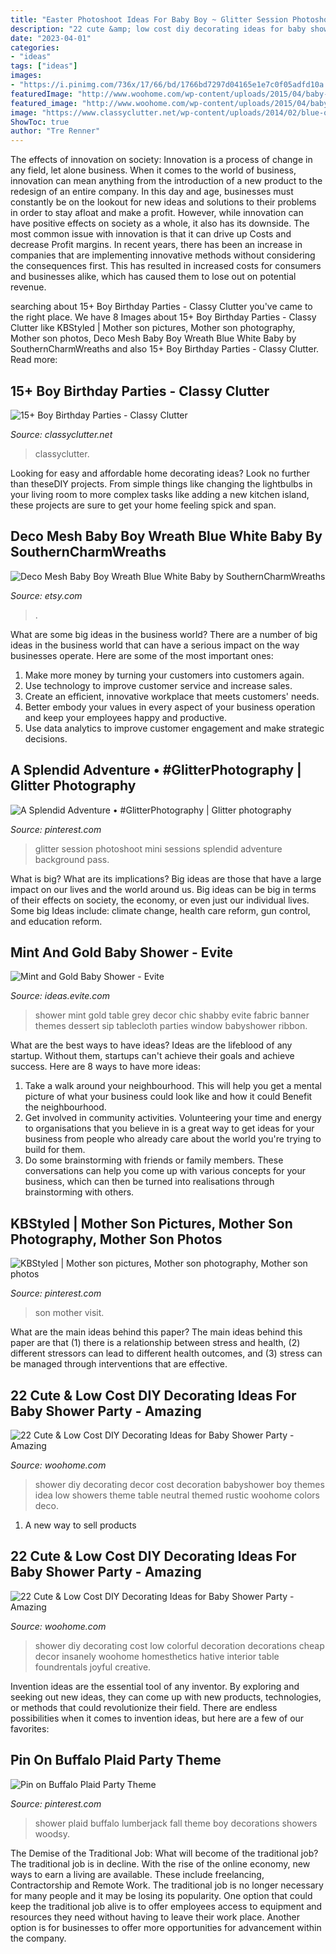 ```yaml
---
title: "Easter Photoshoot Ideas For Baby Boy ~ Glitter Session Photoshoot Mini Sessions Splendid Adventure Background Pass"
description: "22 cute &amp; low cost diy decorating ideas for baby shower party"
date: "2023-04-01"
categories:
- "ideas"
tags: ["ideas"]
images:
- "https://i.pinimg.com/736x/17/66/bd/1766bd7297d04165e1e7c0f05adfd10a.jpg"
featuredImage: "http://www.woohome.com/wp-content/uploads/2015/04/baby-shower-decor-ideas-woohome-10.jpg"
featured_image: "http://www.woohome.com/wp-content/uploads/2015/04/baby-shower-decor-ideas-woohome-14.jpg"
image: "https://www.classyclutter.net/wp-content/uploads/2014/02/blue-ombre-dessert-table-cake.jpg"
ShowToc: true
author: "Tre Renner"
---
```



The effects of innovation on society:
Innovation is a process of change in any field, let alone business. When it comes to the world of business, innovation can mean anything from the introduction of a new product to the redesign of an entire company. In this day and age, businesses must constantly be on the lookout for new ideas and solutions to their problems in order to stay afloat and make a profit.
However, while innovation can have positive effects on society as a whole, it also has its downside. The most common issue with innovation is that it can drive up Costs and decrease Profit margins. In recent years, there has been an increase in companies that are implementing innovative methods without considering the consequences first. This has resulted in increased costs for consumers and businesses alike, which has caused them to lose out on potential revenue.

	

		
searching about 15+ Boy Birthday Parties - Classy Clutter you've came to the right place. We have 8 Images about 15+ Boy Birthday Parties - Classy Clutter like KBStyled | Mother son pictures, Mother son photography, Mother son photos, Deco Mesh Baby Boy Wreath Blue White Baby by SouthernCharmWreaths and also 15+ Boy Birthday Parties - Classy Clutter. Read more:
		
    
## 15+ Boy Birthday Parties - Classy Clutter

<img loading=lazy src="https://www.classyclutter.net/wp-content/uploads/2014/02/blue-ombre-dessert-table-cake.jpg" onerror="this.onerror=null;this.src='https://tse2.mm.bing.net/th?id=OIP.1SALzzQVuHrO2ckPT42DTAHaJ7&amp;pid=15.1';" alt="15+ Boy Birthday Parties - Classy Clutter">

_Source: classyclutter.net_

>classyclutter. 

	

Looking for easy and affordable home decorating ideas? Look no further than theseDIY projects. From simple things like changing the lightbulbs in your living room to more complex tasks like adding a new kitchen island, these projects are sure to get your home feeling spick and span.

    
## Deco Mesh Baby Boy Wreath Blue White Baby By SouthernCharmWreaths

<img loading=lazy src="https://img0.etsystatic.com/000/0/5490169/il_570xN.341939422.jpg" onerror="this.onerror=null;this.src='https://tse4.mm.bing.net/th?id=OIP.zxsoj4vrUF3gveWhgwrSlQHaLJ&amp;pid=15.1';" alt="Deco Mesh Baby Boy Wreath Blue White Baby by SouthernCharmWreaths">

_Source: etsy.com_

>. 

	

What are some big ideas in the business world?
There are a number of big ideas in the business world that can have a serious impact on the way businesses operate. Here are some of the most important ones: 
1. Make more money by turning your customers into customers again.
2. Use technology to improve customer service and increase sales.
3. Create an efficient, innovative workplace that meets customers' needs.
4. Better embody your values in every aspect of your business operation and keep your employees happy and productive.
5. Use data analytics to improve customer engagement and make strategic decisions.

    
## A Splendid Adventure • #GlitterPhotography | Glitter Photography

<img loading=lazy src="https://i.pinimg.com/736x/a9/6b/5a/a96b5a585cce49ad83c4a6bfd8977044.jpg" onerror="this.onerror=null;this.src='https://tse3.mm.bing.net/th?id=OIP.HFAMp0Xb4FudYFcn3EgOyQHaLH&amp;pid=15.1';" alt="A Splendid Adventure • #GlitterPhotography | Glitter photography">

_Source: pinterest.com_

>glitter session photoshoot mini sessions splendid adventure background pass. 

	

What is big? What are its implications?
Big ideas are those that have a large impact on our lives and the world around us. Big ideas can be big in terms of their effects on society, the economy, or even just our individual lives. Some big Ideas include: climate change, health care reform, gun control, and education reform.

    
## Mint And Gold Baby Shower - Evite

<img loading=lazy src="http://ideas.evite.com/media/Mint-and-Gold-Baby-Shower-Grey-Grey-Designs-912.jpg" onerror="this.onerror=null;this.src='https://tse4.mm.bing.net/th?id=OIP.HD-8JoTPwbW5aBpGs4ibSQHaJv&amp;pid=15.1';" alt="Mint and Gold Baby Shower - Evite">

_Source: ideas.evite.com_

>shower mint gold table grey decor chic shabby evite fabric banner themes dessert sip tablecloth parties window babyshower ribbon. 

	

What are the best ways to have ideas?
Ideas are the lifeblood of any startup. Without them, startups can't achieve their goals and achieve success. Here are 8 ways to have more ideas:
1. Take a walk around your neighbourhood. This will help you get a mental picture of what your business could look like and how it could Benefit the neighbourhood.
2. Get involved in community activities. Volunteering your time and energy to organisations that you believe in is a great way to get ideas for your business from people who already care about the world you're trying to build for them. 
3. Do some brainstorming with friends or family members. These conversations can help you come up with various concepts for your business, which can then be turned into realisations through brainstorming with others. 

    
## KBStyled | Mother Son Pictures, Mother Son Photography, Mother Son Photos

<img loading=lazy src="https://i.pinimg.com/736x/17/66/bd/1766bd7297d04165e1e7c0f05adfd10a.jpg" onerror="this.onerror=null;this.src='https://tse4.mm.bing.net/th?id=OIP.RHg2n30-O-LqTiPE_VnWIwHaLH&amp;pid=15.1';" alt="KBStyled | Mother son pictures, Mother son photography, Mother son photos">

_Source: pinterest.com_

>son mother visit. 

	

What are the main ideas behind this paper?
The main ideas behind this paper are that (1) there is a relationship between stress and health, (2) different stressors can lead to different health outcomes, and (3) stress can be managed through interventions that are effective.

    
## 22 Cute &amp; Low Cost DIY Decorating Ideas For Baby Shower Party - Amazing

<img loading=lazy src="http://www.woohome.com/wp-content/uploads/2015/04/baby-shower-decor-ideas-woohome-10.jpg" onerror="this.onerror=null;this.src='https://tse3.mm.bing.net/th?id=OIP.AZ6Er6VYfMBimlmU98aQ5gHaLH&amp;pid=15.1';" alt="22 Cute &amp; Low Cost DIY Decorating Ideas for Baby Shower Party - Amazing">

_Source: woohome.com_

>shower diy decorating decor cost decoration babyshower boy themes idea low showers theme table neutral themed rustic woohome colors deco. 

	

1. A new way to sell products

    
## 22 Cute &amp; Low Cost DIY Decorating Ideas For Baby Shower Party - Amazing

<img loading=lazy src="http://www.woohome.com/wp-content/uploads/2015/04/baby-shower-decor-ideas-woohome-14.jpg" onerror="this.onerror=null;this.src='https://tse2.mm.bing.net/th?id=OIP.1Cnm2mSvkdDcHYGoyJGwUAHaLI&amp;pid=15.1';" alt="22 Cute &amp; Low Cost DIY Decorating Ideas for Baby Shower Party - Amazing">

_Source: woohome.com_

>shower diy decorating cost low colorful decoration decorations cheap decor insanely woohome homesthetics hative interior table foundrentals joyful creative. 

	

Invention ideas are the essential tool of any inventor. By exploring and seeking out new ideas, they can come up with new products, technologies, or methods that could revolutionize their field. There are endless possibilities when it comes to invention ideas, but here are a few of our favorites:

    
## Pin On Buffalo Plaid Party Theme

<img loading=lazy src="https://i.pinimg.com/736x/6d/4c/d9/6d4cd9fcf60259b132c91d9f58920729.jpg" onerror="this.onerror=null;this.src='https://tse4.mm.bing.net/th?id=OIP.XYfXOtXMIrK8_BTITT0zPQHaJ3&amp;pid=15.1';" alt="Pin on Buffalo Plaid Party Theme">

_Source: pinterest.com_

>shower plaid buffalo lumberjack fall theme boy decorations showers woodsy. 

	

The Demise of the Traditional Job: What will become of the traditional job?
The traditional job is in decline. With the rise of the online economy, new ways to earn a living are available. These include freelancing, Contractorship and Remote Work. The traditional job is no longer necessary for many people and it may be losing its popularity. One option that could keep the traditional job alive is to offer employees access to equipment and resources they need without having to leave their work place. Another option is for businesses to offer more opportunities for advancement within the company.

